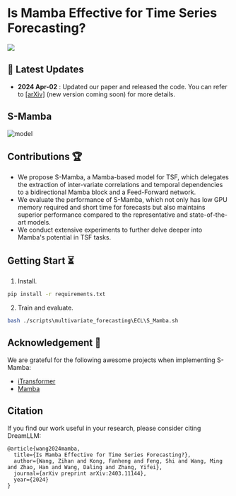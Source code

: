 # Is Mamba Effective for Time Series Forecasting?

<a href='https://arxiv.org/abs/2403.11144'><img src='https://img.shields.io/badge/Paper-Arxiv-red'></a>

## :loudspeaker: Latest Updates

- **2024 Apr-02** : Updated our paper and released the code. You can refer to [[arXiv]](https://arxiv.org/abs/2403.11144) (new version coming soon) for more details.

## S-Mamba

![model](assets/S-Mamba.png)

## Contributions :trophy:

- We propose S-Mamba, a Mamba-based model for TSF, which delegates the extraction of inter-variate correlations and temporal dependencies to a bidirectional Mamba block and a Feed-Forward network. 
- We evaluate the performance of S-Mamba, which not only has low GPU memory required and short time for forecasts but also maintains superior performance compared to the representative and state-of-the-art models. 
- We conduct extensive experiments to further delve deeper into Mamba's potential in TSF tasks.

## Getting Start :hourglass_flowing_sand:

1. Install.

```bash
pip install -r requirements.txt
```

2. Train and evaluate.

```bash
bash ./scripts\multivariate_forecasting\ECL\S_Mamba.sh
```


## Acknowledgement :pray:

We are grateful for the following awesome projects when implementing S-Mamba:

- [iTransformer](https://github.com/thuml/iTransformer)
- [Mamba](https://github.com/state-spaces/mamba)

## Citation  
If you find our work  useful in your research, please consider citing DreamLLM:
```
@article{wang2024mamba,
  title={Is Mamba Effective for Time Series Forecasting?},
  author={Wang, Zihan and Kong, Fanheng and Feng, Shi and Wang, Ming and Zhao, Han and Wang, Daling and Zhang, Yifei},
  journal={arXiv preprint arXiv:2403.11144},
  year={2024}
}
```

